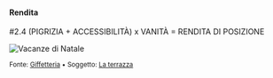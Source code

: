 #### Rendita

<span class="tesi">#2.4 (PIGRIZIA + ACCESSIBILITÀ) x VANITÀ = RENDITA DI POSIZIONE</span>

![Vacanze di Natale](../assets/images/terrazza21a.gif ':size=450x100%')

<small> Fonte: [Giffetteria](http://giffetteria.it/gif/la-terrazza-21/) • Soggetto: [La terrazza](https://it.wikipedia.org/wiki/La_terrazza)</small>
